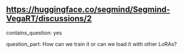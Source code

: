 ## https://huggingface.co/segmind/Segmind-VegaRT/discussions/2

contains_question: yes

question_part: How can we train it or can we load it with other LoRAs?